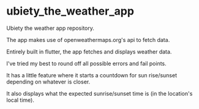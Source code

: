 # ubiety_the_weather_app
Ubiety the weather app repository.

The app makes use of openweathermaps.org's api to fetch data.

Entirely built in flutter, the app fetches and displays weather data.

I've tried my best to round off all possible errors and fail points.

It has a little feature where it starts a countdown for sun rise/sunset depending on whatever is closer.

It also displays what the expected sunrise/sunset time is (in the location's local time).
